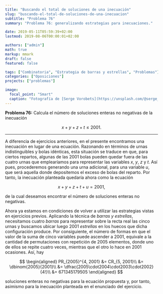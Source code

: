 ```yaml
---
title: "Buscando el total de soluciones de una inecuación"
slug: "buscando-el-total-de-soluciones-de-una-inecuacion"
subtitle: "Problema 76"
summary: "Problema 76: generalizando estrategias para inecuaciones."

date: 2019-05-11T05:59:39+02:00
lastmod: 2019-08-06T00:00:01+02:00

authors: ["admin"]
math: true
markup: mmark
draft: false
featured: false

tags: ["Combinatoria", "Estrategia de barras y estrellas", "Problemas"]
categories: ["Oposiciones"]
projects: ["problemas"]

image:
  focal_point: "Smart"
  caption: "Fotografía de [Serge Vorobets](https://unsplash.com/@serge_vorobets), disponible en [Unsplash](https://unsplash.com/photos/CSORty3B_hs)."
---
```


**Problema 76:** Calcula el número de soluciones enteras no negativas de la inecuación 

$$
x+y+z+t \leq 2001.
$$

***

A diferencia de ejercicios anteriores, en el presente encontramos una inecuación en lugar de una ecuación. Razonando en términos de urnas indistinguibles y bolas idénticas, esta situación se traduce en que, para ciertos repartos, algunas de las $2001$ bolas pueden quedar fuera de las cuatro urnas que emplearíamos para representar las variables $x$, $y$, $z$ y $t$. Así pues, procederemos generando una urna adicional, para una variable $u$, que será aquella donde depositemos el exceso de bolas del reparto. Por tanto, la inecuación planteada quedaría ahora como la ecuación 

$$
x+y+z+t+u=2001,
$$ 

de la cual deseamos encontrar el número de soluciones enteras no negativas.

Ahora ya estamos en condiciones de volver a utilizar las estrategias vistas en ejercicios previos. Aplicando la técnica de *barras y estrellas*, necesitamos cuatro *barras* para representar sobre la recta real las cinco urnas y buscamos ubicar luego $2001$ *estrellas* en los huecos que dicha configuración produce. Por consiguiente, el número de formas en que el valor de la suma de cinco variables puede ascender a $2001$, equivale a la cantidad de permutaciones con repetición de $2005$ elementos, donde uno de ellos se repite cuatro veces, mientras que el otro lo hace en $2001$ ocasiones. Así, hay

$$
\begin{aligned}
PR_{2005}^{4, 2001} &= CR_{5, 2001}\\
&= \dbinom{2005}{2001}\\
&= \dfrac{2005\cdot2004\cdot2003\cdot2002}{4!}\\
&= 671345179505
\end{aligned}
$$

soluciones enteras no negativas para la ecuación propuesta y, por tanto, asimismo para la inecuación planteada en el enunciado del ejercicio.
